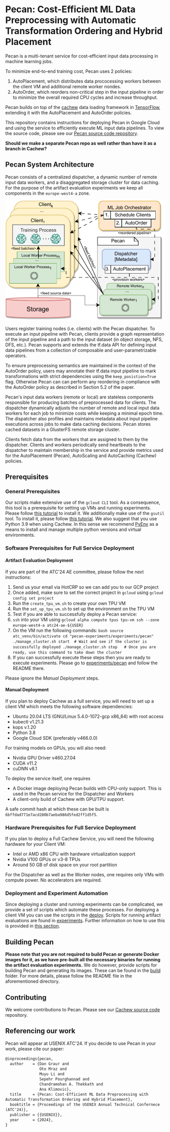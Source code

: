 # Pecan: Cost-Efficient ML Data Preprocessing with Automatic Transformation Ordering and Hybrid Placement

Pecan is a multi-tenant service for cost-efficient input data processing in machine learning jobs. 

To minimize end-to-end training cost, Pecan uses 2 policies: 
1) AutoPlacement, which distributes data prococessing workers between the client VM and additional remote worker nondes.
2) AutoOrder, which reorders non-critical step in the input pipeline in order to minimize the overall required CPU cycles and increase throughput.

Pecan builds on top of the [cachew](https://www.usenix.org/system/files/atc22-graur.pdf) data loading framework in [TensorFlow](https://github.com/tensorflow/tensorflow), extending it with the AutoPlacement and AutoOrder policies.

This repository contains instructions for deploying Pecan in Google Cloud and using the service to efficiently execute ML input data pipelines. To view the source code, please see our [Pecan source code repository](https://github.com/eth-easl/cachew/tree/oto-pecan). 

__Should we make a separate Pecan repo as well rather than have it as a branch in Cachew?__

## Pecan System Architecture

Pecan consists of a centralized dispatcher, a dynamic number of remote input data workers, and a disaggregated storage cluster for data caching. For the purpose of the artifact evaluation experiments we keep all components in the `europe-west4-a` zone.

<p align="center">
  <img src="Figures/pecan_system_diagram.drawio.png" />
</p>

Users register training nodes (i.e. clients) with the Pecan dispatcher. To execute an input pipeline with Pecan, clients provide a graph representation of the input pipeline and a path to the input dataset (in object storage, NFS, DFS, etc.). Pecan supports and extends the tf.data API for defining input data pipelines from a collection of composable and user-parametrizable operators.

To ensure preprocessing semantics are maintained in the context of the AutoOrder policy, users may annotate their tf.data input pipeline to mark transformations with strict dependencies using the `keep_posistion=True` flag. Otherwise Pecan can can perform any reordering in compliance with the AutoOrder policy as described in Section 5.2 of the paper.

Pecan's input data workers (remote or local) are stateless components responsible for producing batches of preprocessed data for clients. The dispatcher dynamically adjusts the number of remote and local input data workers for each job to minimize costs while keeping a minimal epoch time. The dispatcher also profiles and maintains metadata about input pipeline executions across jobs to make data caching decisions. Pecan stores cached datasets in a GlusterFS remote storage cluster. 

Clients fetch data from the workers that are assigned to them by the dispatcher. Clients and workers periodically send heartbeats to the dispatcher to maintain membership in the service and provide metrics used for the AutoPlacement (Pecan), AutoScaling and AutoCaching (Cachew) policies.


## <a name="prerequisites"/>Prerequisites

### General Prerequisites

Our scripts make extensive use of the `gcloud CLI` tool. As a consequence, this tool is a prerequisite for setting up VMs and running experiments. Please follow [this tutorial](https://cloud.google.com/sdk/docs/install) to install it. We additionally make use of the `gsutil` tool. To install it, please follow [this tutorial](https://cloud.google.com/storage/docs/gsutil_install). We also suggest that you use Python 3.9 when using Cachew. In this sense we recommend [PyEnv](https://github.com/pyenv/pyenv) as a means to install and manage multiple python versions and virtual environments.


### Software Prerequisites for Full Service Deployment

#### Artifact Evaluation Deployment

If you are part of the ATC'24 AE committee, please follow the next instructions:

1. Send us your email via HotCRP so we can add you to our GCP project
1. Once added, make sure to set the correct project in `gcloud` using `gcloud config set project`
1. Run the `create_tpu_vm.sh` to create your own TPU VM
1. Run the `set_up_tpu_vm.sh` to set up the environment on the TPU VM
1. Test if you are able to successfully deploy a Pecan service: 
  1. `ssh` into your VM using `gcloud alpha compute tpus tpu-vm ssh --zone europe-west4-a atc24-ae-${USER}`
  1. On the VM run the following commands:
    ```bash
    source atc_venv/bin/activate
    cd "pecan-experiments/experiments/pecan"
    ./manage_cluster.sh start  # Wait and see if the cluster is successfully deployed
    ./manage_cluster.sh stop   # Once you are ready, use this command to take down the cluster
    ```
1. If you can successfully execute these steps then you are ready to execute experiments. Please go to [experiments/pecan](experiments/pecan) and follow the README there.

Please ignore the *Manual Deployment* steps.

#### Manual Deployment

If you plan to deploy Cachew as a full service, you will need to set up a client VM which meets the following software dependencies:

* Ubuntu 20.04 LTS (GNU/Linux 5.4.0-1072-gcp x86\_64) with root access
* kubectl v1.21.3
* kops v.1.20
* Python 3.8
* Google Cloud SDK (preferably v466.0.0)

For training models on GPUs, you will also need:

* Nvidia GPU Driver v460.27.04
* CUDA v11.2
* cuDNN v8.1

To deploy the service itself, one requires 
* A Docker image deploying Pecan builds with CPU-only support. This is used in the Pecan service for the Dispatcher and Workers
* A client-only build of Cachew with GPU/TPU support. 

A safe commit hash at which these can be built is `6bffdad771e7acd280b7aeba986d5fed2ff1d5f5`.

### Hardware Prerequisites for Full Service Deployment

If you plan to deploy a Full Cachew Service, you will need the following hardware for your Client VM:

* Intel or AMD x86 CPU with hardware virtualization support
* Nvidia V100 GPUs or v3-8 TPUs
* Around 50 GB of disk space on your root partition

For the Dispatcher as well as the Worker nodes, one requires only VMs with compute power. No accelerators are required. 

### Deployment and Experiment Automation

Since deploying a cluster and running experiments can be complicated, we provide a set of scripts which automate these processes. For deploying a client VM you can use the scripts in the [deploy](deploy). Scripts for running artifact evaluations are found in [experiments](experiments). Further information on how to use this is provided in [this section](#artifact_eval).


## Building Pecan

**Please note that you are not required to build Pecan or generate Docker images for it, as we have pre-built all the necessary binaries for running the artifact evaluation experiments.** We do however, provide scripts for building Pecan and generating its images. These can be found in the [build](build) folder. For more details, please follow the README file in the aforementioned directory.

## Contributing

We welcome contributions to Pecan. Please see our [Cachew source code](https://github.com/eth-easl/cachew/tree/oto-pecan) repository.

 
## Referencing our work

Pecan will appear at USENIX ATC'24. If you decide to use Pecan in your work, please cite our paper: 

```
@inproceedings{pecan,
  author    = {Dan Graur and
               Oto Mraz and
               Muyu Li and
               Sepehr Pourghannad and
               Chandramohan A. Thekkath and
               Ana Klimovic},
  title     = {Pecan: Cost-Efficient ML Data Preprocessing with Automatic Transformation Ordering and Hybrid Placement},
  booktitle = {Proceedings of the USENIX Annual Technical Confernece (ATC'24)},
  publisher = {{USENIX}},
  year      = {2024},
}
```

